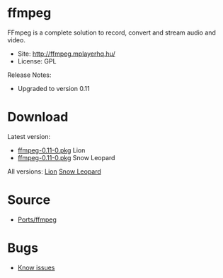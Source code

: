 

# ffmpeg #

FFmpeg is a complete solution to record, convert and stream audio and video.

  * Site: http://ffmpeg.mplayerhq.hu/
  * License: GPL

Release Notes:
  * Upgraded to version 0.11


# Download #

Latest version:
  * [ffmpeg-0.11-0.pkg](http://code.google.com/p/rudix/downloads/detail?name=ffmpeg-0.11-0.pkg) Lion
  * [ffmpeg-0.11-0.pkg](http://code.google.com/p/rudix-snowleopard/downloads/detail?name=ffmpeg-0.11-0.pkg) Snow Leopard

All versions: [Lion](http://code.google.com/p/rudix/downloads/list?q=ffmpeg) [Snow Leopard](http://code.google.com/p/rudix-snowleopard/downloads/list?q=ffmpeg)

# Source #
  * [Ports/ffmpeg](http://code.google.com/p/rudix/source/browse/Ports/ffmpeg)

# Bugs #
  * [Know issues](http://code.google.com/p/rudix/issues/list?q=ffmpeg)
